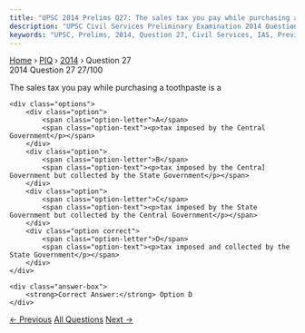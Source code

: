```yaml
---
title: "UPSC 2014 Prelims Q27: The sales tax you pay while purchasing a toothpaste is a"
description: "UPSC Civil Services Preliminary Examination 2014 Question 27 with options and answer"
keywords: "UPSC, Prelims, 2014, Question 27, Civil Services, IAS, Previous Year Questions"
---
```


<nav class="breadcrumb">
    <a href="../../">Home</a>
    <span>›</span>
    <a href="../">PIQ</a>
    <span>›</span>
    <a href="./">2014</a>
    <span>›</span>
    <span>Question 27</span>
</nav>

<div class="question-header">
    <div class="question-meta">
        <span class="year-badge">2014</span>
        <span class="question-number">Question 27</span>
        <span class="progress">27/100</span>
    </div>
    <div class="progress-bar">
        <div class="progress-fill" style="width: 27.0%"></div>
    </div>
</div>

<div class="question-content">
    <div class="question-text">
        <p>The sales tax you pay while purchasing a toothpaste is a</p>
    </div>
    
    <div class="options">
        <div class="option">
            <span class="option-letter">A</span>
            <span class="option-text"><p>tax imposed by the Central Government</p></span>
        </div>
        <div class="option">
            <span class="option-letter">B</span>
            <span class="option-text"><p>tax imposed by the Centra] Government but collected by the State Government</p></span>
        </div>
        <div class="option">
            <span class="option-letter">C</span>
            <span class="option-text"><p>tax imposed by the State Government but collected by the Central Government</p></span>
        </div>
        <div class="option correct">
            <span class="option-letter">D</span>
            <span class="option-text"><p>tax imposed and collected by the State Government</p></span>
        </div>
    </div>

    <div class="answer-box">
        <strong>Correct Answer:</strong> Option D
    </div>
</div>

<div class="question-nav">
    <a href="../q026-every-year-a-month-long-ecologically-important-cam/" class="nav-btn prev">← Previous</a>
    <a href="../" class="nav-btn center">All Questions</a>
    <a href="../q028-what-does-venture-capital-mean/" class="nav-btn next">Next →</a>
</div>
